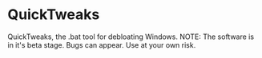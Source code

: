 # QuickTweaks
QuickTweaks, the .bat tool for debloating Windows.
NOTE: The software is in it's beta stage. Bugs can appear. Use at your own risk.
